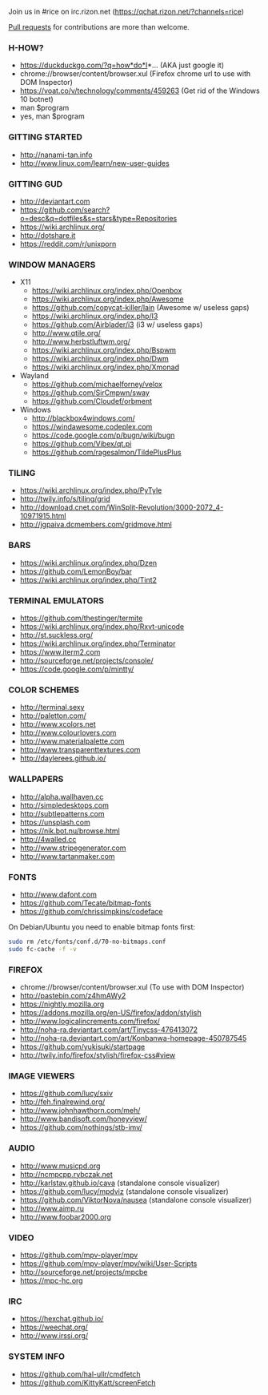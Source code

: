 Join us in #rice on irc.rizon.net (https://qchat.rizon.net/?channels=rice)

[Pull requests](https://github.com/TheReverend403/rice-stuff) for contributions are more than welcome.

### H-HOW?
* https://duckduckgo.com/?q=how*do*I*... (AKA just google it)
* chrome://browser/content/browser.xul (Firefox chrome url to use with DOM Inspector)
* https://voat.co/v/technology/comments/459263 (Get rid of the Windows 10 botnet)
* man $program
* yes, man $program

### GITTING STARTED
* http://nanami-tan.info <i class="fa fa-windows"></i>
* http://www.linux.com/learn/new-user-guides <i class="fa fa-linux"></i>

### GITTING GUD
* http://deviantart.com
* https://github.com/search?o=desc&q=dotfiles&s=stars&type=Repositories
* https://wiki.archlinux.org/ <i class="fa fa-linux"></i>
* http://dotshare.it <i class="fa fa-linux"></i> <i class="fa fa-apple"></i>
* https://reddit.com/r/unixporn <i class="fa fa-linux"></i> <i class="fa fa-apple"></i>

### WINDOW MANAGERS
* X11 <i class="fa fa-linux"></i>
  * https://wiki.archlinux.org/index.php/Openbox
  * https://wiki.archlinux.org/index.php/Awesome
  * https://github.com/copycat-killer/lain (Awesome w/ useless gaps)
  * https://wiki.archlinux.org/index.php/I3
  * https://github.com/Airblader/i3 (i3 w/ useless gaps)
  * http://www.qtile.org/
  * http://www.herbstluftwm.org/
  * https://wiki.archlinux.org/index.php/Bspwm
  * https://wiki.archlinux.org/index.php/Dwm
  * https://wiki.archlinux.org/index.php/Xmonad
* Wayland <i class="fa fa-linux"></i>
  * https://github.com/michaelforney/velox
  * https://github.com/SirCmpwn/sway
  * https://github.com/Cloudef/orbment
* Windows <i class="fa fa-windows"></i>
  * http://blackbox4windows.com/
  * https://windawesome.codeplex.com
  * https://code.google.com/p/bugn/wiki/bugn
  * https://github.com/Vibex/qt.pi
  * https://github.com/ragesalmon/TildePlusPlus

### TILING
* https://wiki.archlinux.org/index.php/PyTyle <i class="fa fa-linux"></i>
* http://twily.info/s/tiling/grid <i class="fa fa-linux"></i>
* http://download.cnet.com/WinSplit-Revolution/3000-2072_4-10971915.html <i class="fa fa-windows"></i>
* http://jgpaiva.dcmembers.com/gridmove.html <i class="fa fa-windows"></i>

### BARS
* https://wiki.archlinux.org/index.php/Dzen <i class="fa fa-linux"></i>
* https://github.com/LemonBoy/bar <i class="fa fa-linux"></i>
* https://wiki.archlinux.org/index.php/Tint2 <i class="fa fa-linux"></i>

### TERMINAL EMULATORS
* https://github.com/thestinger/termite <i class="fa fa-linux"></i>
* https://wiki.archlinux.org/index.php/Rxvt-unicode <i class="fa fa-linux"></i>
* http://st.suckless.org/ <i class="fa fa-linux"></i>
* https://wiki.archlinux.org/index.php/Terminator <i class="fa fa-linux"></i>
* https://www.iterm2.com <i class="fa fa-apple"></i>
* http://sourceforge.net/projects/console/ <i class="fa fa-windows"></i>
* https://code.google.com/p/mintty/ <i class="fa fa-windows"></i>

### COLOR SCHEMES
* http://terminal.sexy
* http://paletton.com/
* http://www.xcolors.net
* http://www.colourlovers.com
* http://www.materialpalette.com
* http://www.transparenttextures.com
* http://daylerees.github.io/

### WALLPAPERS
* http://alpha.wallhaven.cc
* http://simpledesktops.com
* http://subtlepatterns.com
* https://unsplash.com
* https://nik.bot.nu/browse.html
* http://4walled.cc
* http://www.stripegenerator.com
* http://www.tartanmaker.com

### FONTS
* http://www.dafont.com
* https://github.com/Tecate/bitmap-fonts
* https://github.com/chrissimpkins/codeface

On Debian/Ubuntu you need to enable bitmap fonts first:

```bash
sudo rm /etc/fonts/conf.d/70-no-bitmaps.conf
sudo fc-cache -f -v
```

### FIREFOX
* chrome://browser/content/browser.xul (To use with DOM Inspector)
* http://pastebin.com/z4hmAWy2
* https://nightly.mozilla.org
* https://addons.mozilla.org/en-US/firefox/addon/stylish
* http://www.logicalincrements.com/firefox/
* http://noha-ra.deviantart.com/art/Tinycss-476413072
* http://noha-ra.deviantart.com/art/Konbanwa-homepage-450787545
* https://github.com/yukisuki/startpage
* http://twily.info/firefox/stylish/firefox-css#view

### IMAGE VIEWERS
* https://github.com/lucy/sxiv <i class="fa fa-linux"></i>
* http://feh.finalrewind.org/ <i class="fa fa-linux"></i>
* http://www.johnhawthorn.com/meh/ <i class="fa fa-linux"></i>
* http://www.bandisoft.com/honeyview/ <i class="fa fa-windows"></i>
* https://github.com/nothings/stb-imv/ <i class="fa fa-windows"></i>

### AUDIO
* http://www.musicpd.org
*  http://ncmpcpp.rybczak.net <i class="fa fa-linux"></i>
* http://karlstav.github.io/cava (standalone console visualizer) <i class="fa fa-linux"></i>
* https://github.com/lucy/mpdviz (standalone console visualizer) <i class="fa fa-linux"></i>
* https://github.com/ViktorNova/nausea (standalone console visualizer) <i class="fa fa-linux"></i>
* http://www.aimp.ru <i class="fa fa-windows"></i>
* http://www.foobar2000.org <i class="fa fa-windows"></i>

### VIDEO
* https://github.com/mpv-player/mpv
* https://github.com/mpv-player/mpv/wiki/User-Scripts
* http://sourceforge.net/projects/mpcbe <i class="fa fa-windows"></i>
* https://mpc-hc.org <i class="fa fa-windows"></i>

### IRC
* https://hexchat.github.io/
* https://weechat.org/ <i class="fa fa-linux"></i>
* http://www.irssi.org/ <i class="fa fa-linux"></i>

### SYSTEM INFO
* https://github.com/hal-ullr/cmdfetch <i class="fa fa-windows"></i>
* https://github.com/KittyKatt/screenFetch <i class="fa fa-linux"></i>
